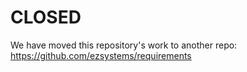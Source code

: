 # CLOSED

We have moved this repository's work to another repo: https://github.com/ezsystems/requirements
